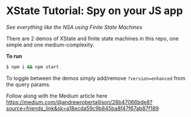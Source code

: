 # XState Tutorial: Spy on your JS app
_See everything like the NSA using Finite State Machines_

There are 2 demos of XState and finite state machines in this repo, one simple and one medium-complexity. 

**To run**
```bash
$ npm i && npm start
```

To toggle between the demos simply add/remove `?version=enhanced` from the query params. 

Follow along with the Medium article here https://medium.com/@andrewrobertallison/28b47066bde8?source=friends_link&sk=a18ecda59c9b845ba8f47f67ab87f189